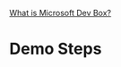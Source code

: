 [What is Microsoft Dev Box?](https://learn.microsoft.com/en-us/azure/dev-box/overview-what-is-microsoft-dev-box)
# Demo Steps
